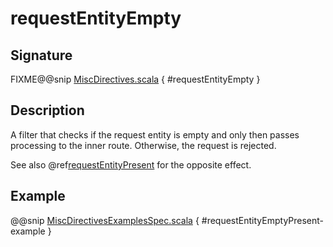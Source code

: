 <a id="requestentityempty"></a>
# requestEntityEmpty

## Signature

FIXME@@snip [MiscDirectives.scala](../../../../../../../../../akka-http/src/main/scala/akka/http/scaladsl/server/directives/MiscDirectives.scala) { #requestEntityEmpty }

## Description

A filter that checks if the request entity is empty and only then passes processing to the inner route.
Otherwise, the request is rejected.

See also @ref[requestEntityPresent](requestEntityPresent.md#requestentitypresent) for the opposite effect.

## Example

@@snip [MiscDirectivesExamplesSpec.scala](../../../../../../../test/scala/docs/http/scaladsl/server/directives/MiscDirectivesExamplesSpec.scala) { #requestEntityEmptyPresent-example }